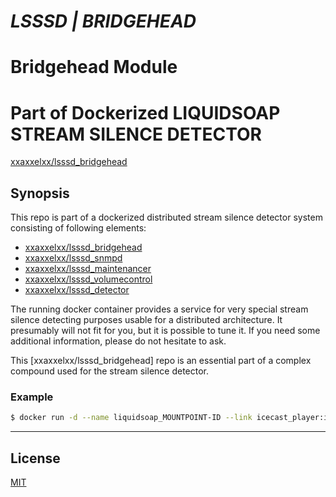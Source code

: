 # ***LSSSD | BRIDGEHEAD***
# Bridgehead Module
# Part of Dockerized LIQUIDSOAP STREAM SILENCE DETECTOR

[xxaxxelxx/lsssd_bridgehead](https://index.docker.io/u/xxxaxxelxx/lsssd_bridgehead)

## Synopsis
This repo is part of a dockerized distributed stream silence detector system consisting of following elements:
* [xxaxxelxx/lsssd_bridgehead](https://github.com/xxaxxelxx/lsssd_bridgehead)
* [xxaxxelxx/lsssd_snmpd](https://github.com/xxaxxelxx/lsssd_snmpd)
* [xxaxxelxx/lsssd_maintenancer](https://github.com/xxaxxelxx/lsssd_maintenancer)
* [xxaxxelxx/lsssd_volumecontrol](https://github.com/xxaxxelxx/lsssd_volumecontrol)
* [xxaxxelxx/lsssd_detector](https://github.com/xxaxxelxx/lsssd_detector)

The running docker container provides a service for very special stream silence detecting purposes usable for a distributed architecture.
It presumably will not fit for you, but it is possible to tune it. If you need some additional information, please do not hesitate to ask.

This [xxaxxelxx/lsssd_bridgehead] repo is an essential part of a complex compound used for the stream silence detector.














### Example
```bash
$ docker run -d --name liquidsoap_MOUNTPOINT-ID --link icecast_player:icplayer --restart=always xxaxxelxx/xx_liquidsoap MOUNTPOINT-ID
```
***

## License

[MIT](https://github.com/xxaxxelxx/lsssd_bridgehead/blob/master/LICENSE.md)

